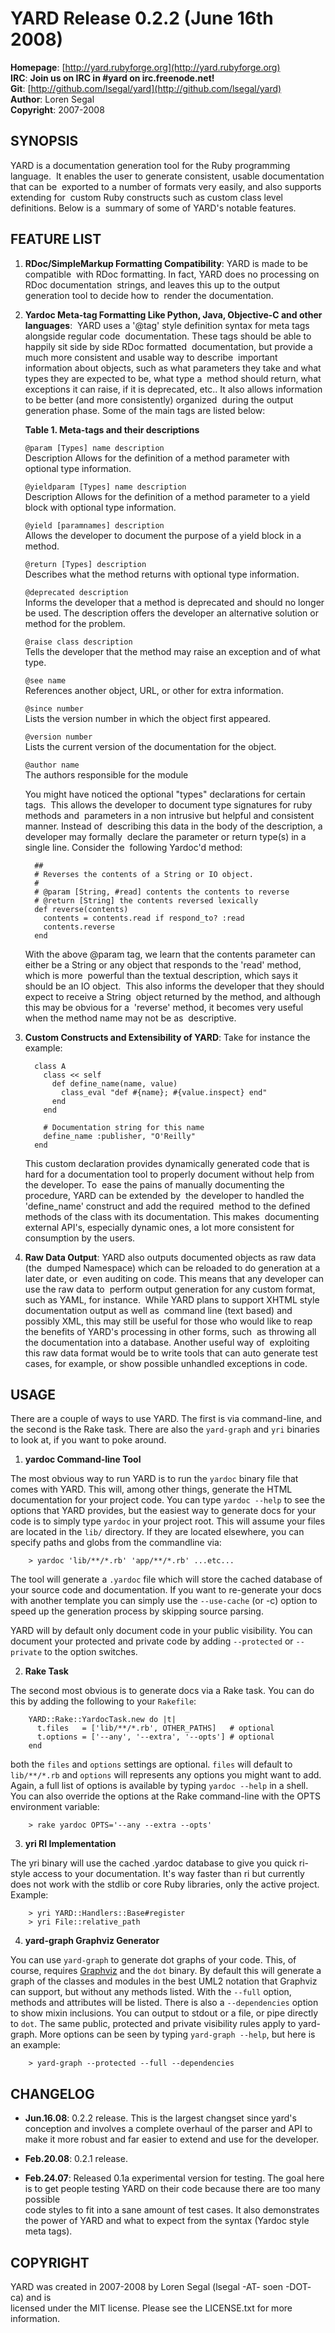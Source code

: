 YARD Release 0.2.2 (June 16th 2008) 
===================================

**Homepage**:  [http://yard.rubyforge.org](http://yard.rubyforge.org)   
**IRC**:       **Join us on IRC in #yard on irc.freenode.net!**   
**Git**:       [http://github.com/lsegal/yard](http://github.com/lsegal/yard)   
**Author**:    Loren Segal   
**Copyright**: 2007-2008   


SYNOPSIS
--------

YARD is a documentation generation tool for the Ruby programming language. 
It enables the user to generate consistent, usable documentation that can be 
exported to a number of formats very easily, and also supports extending for 
custom Ruby constructs such as custom class level definitions. Below is a 
summary of some of YARD's notable features.


FEATURE LIST
------------
                                                                              
1. **RDoc/SimpleMarkup Formatting Compatibility**: YARD is made to be compatible 
   with RDoc formatting. In fact, YARD does no processing on RDoc documentation 
   strings, and leaves this up to the output generation tool to decide how to 
   render the documentation. 

2. **Yardoc Meta-tag Formatting Like Python, Java, Objective-C and other languages**: 
   YARD uses a '@tag' style definition syntax for meta tags alongside  regular code 
   documentation. These tags should be able to happily sit side by side RDoc formatted 
   documentation, but provide a much more consistent and usable way to describe 
   important information about objects, such as what parameters they take and what types they are expected to be, what type a 
   method should return, what exceptions it can raise, if it is deprecated, etc..
   It also allows information to be better (and more consistently) organized 
   during the output generation phase. Some of the main tags are listed below: 
                                                                              
   **Table 1. Meta-tags and their descriptions**
                                                                              
   `@param [Types] name description`   
     Description Allows for the definition of a method parameter with 
     optional type information.
                                                                              
   `@yieldparam [Types] name description`   
     Description Allows for the definition of a method parameter to a
     yield block with optional type information.
   
   `@yield [paramnames] description`   
     Allows the developer to document the purpose of a yield block in 
     a method.
   
   `@return [Types] description`   
     Describes what the method returns with optional type information.

   `@deprecated description`   
     Informs the developer that a method is deprecated and should no 
     longer be used. The description offers the developer an alternative 
     solution or method for the problem.
                                                 
   `@raise class description`   
     Tells the developer that the method may raise an exception and of 
     what type. 
   
   `@see name`   
     References another object, URL, or other for extra information. 

   `@since number`   
     Lists the version number in which the object first appeared. 

   `@version number`   
     Lists the current version of the documentation for the object. 

   `@author name`   
     The authors responsible for the module

   You might have noticed the optional "types" declarations for certain tags. 
   This allows the developer to document type signatures for ruby methods and 
   parameters in a non intrusive but helpful and consistent manner. Instead of 
   describing this data in the body of the description, a developer may formally 
   declare the parameter or return type(s) in a single line. Consider the 
   following Yardoc'd method: 

         ## 
         # Reverses the contents of a String or IO object. 
         # 
         # @param [String, #read] contents the contents to reverse 
         # @return [String] the contents reversed lexically 
         def reverse(contents) 
           contents = contents.read if respond_to? :read 
           contents.reverse 
         end 
                                                                               
   With the above @param tag, we learn that the contents parameter can either be
   a String or any object that responds to the 'read' method, which is more 
   powerful than the textual description, which says it should be an IO object. 
   This also informs the developer that they should expect to receive a String 
   object returned by the method, and although this may be obvious for a 
   'reverse' method, it becomes very useful when the method name may not be as 
   descriptive. 
                                                                              
3. **Custom Constructs and Extensibility of YARD**: Take for instance the example: 
   
         class A 
           class << self 
             def define_name(name, value) 
               class_eval "def #{name}; #{value.inspect} end" 
             end 
           end 
           
           # Documentation string for this name 
           define_name :publisher, "O'Reilly"
         end
                                                                              
   This custom declaration provides dynamically generated code that is hard for a
   documentation tool to properly document without help from the developer. To 
   ease the pains of manually documenting the procedure, YARD can be extended by 
   the developer to handled the 'define_name' construct and add the required 
   method to the defined methods of the class with its documentation. This makes 
   documenting external API's, especially dynamic ones, a lot more consistent for
   consumption by the users. 
                                                                              
4. **Raw Data Output**: YARD also outputs documented objects as raw data (the 
   dumped Namespace) which can be reloaded to do generation at a later date, or 
   even auditing on code. This means that any developer can use the raw data to 
   perform output generation for any custom format, such as YAML, for instance. 
   While YARD plans to support XHTML style documentation output as well as 
   command line (text based) and possibly XML, this may still be useful for those
   who would like to reap the benefits of YARD's processing in other forms, such 
   as throwing all the documentation into a database. Another useful way of 
   exploiting this raw data format would be to write tools that can auto generate
   test cases, for example, or show possible unhandled exceptions in code. 
                                                                              

USAGE
-----

There are a couple of ways to use YARD. The first is via command-line, and the
second is the Rake task. There are also the `yard-graph` and `yri` binaries to
look at, if you want to poke around.

1. **yardoc Command-line Tool**

  The most obvious way to run YARD is to run the `yardoc` binary file that comes
  with YARD. This will, among other things, generate the HTML documentation for
  your project code. You can type `yardoc --help` to see the options
  that YARD provides, but the easiest way to generate docs for your code is to
  simply type `yardoc` in your project root. This will assume your files are
  located in the `lib/` directory. If they are located elsewhere, you can specify
  paths and globs from the commandline via:

        > yardoc 'lib/**/*.rb' 'app/**/*.rb' ...etc...
  
  The tool will generate a `.yardoc` file which will store the cached database
  of your source code and documentation. If you want to re-generate your docs
  with another template you can simply use the `--use-cache` (or -c) 
  option to speed up the generation process by skipping source parsing.

  YARD will by default only document code in your public visibility. You can
  document your protected and private code by adding `--protected` or
  `--private` to the option switches.

2. **Rake Task**

  The second most obvious is to generate docs via a Rake task. You can do this by 
  adding the following to your `Rakefile`:

        YARD::Rake::YardocTask.new do |t|
          t.files   = ['lib/**/*.rb', OTHER_PATHS]   # optional
          t.options = ['--any', '--extra', '--opts'] # optional
        end
  
  both the `files` and `options` settings are optional. `files` will default to
  `lib/**/*.rb` and `options` will represents any options you might want
  to add. Again, a full list of options is available by typing `yardoc --help`
  in a shell. You can also override the options at the Rake command-line with the
  OPTS environment variable:

        > rake yardoc OPTS='--any --extra --opts'
                                                                              
3. **yri RI Implementation**

  The yri binary will use the cached .yardoc database to give you quick ri-style
  access to your documentation. It's way faster than ri but currently does not
  work with the stdlib or core Ruby libraries, only the active project. Example:

        > yri YARD::Handlers::Base#register
        > yri File::relative_path

4. **yard-graph Graphviz Generator**

  You can use `yard-graph` to generate dot graphs of your code. This, of course,
  requires [Graphviz](http://www.graphviz.org) and the `dot` binary. By default
  this will generate a graph of the classes and modules in the best UML2 notation
  that Graphviz can support, but without any methods listed. With the `--full`
  option, methods and attributes will be listed. There is also a `--dependencies`
  option to show mixin inclusions. You can output to stdout or a file, or pipe directly
  to `dot`. The same public, protected and private visibility rules apply to yard-graph.
  More options can be seen by typing `yard-graph --help`, but here is an example:

        > yard-graph --protected --full --dependencies


CHANGELOG
---------

- **Jun.16.08**: 0.2.2 release. This is the largest changset since yard's 
  conception and involves a complete overhaul of the parser and API to make it
  more robust and far easier to extend and use for the developer.

- **Feb.20.08**: 0.2.1 release. 

- **Feb.24.07**: Released 0.1a experimental version for testing. The goal here is
  to get people testing YARD on their code because there are too many possible  
  code styles to fit into a sane amount of test cases. It also demonstrates the 
  power of YARD and what to expect from the syntax (Yardoc style meta tags).    
                                                                              

COPYRIGHT
---------                                                                 

YARD was created in 2007-2008 by Loren Segal (lsegal -AT- soen -DOT- ca) and is    
licensed under the MIT license. Please see the LICENSE.txt for more information.
